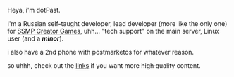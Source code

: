Heya, i'm dotPast.

I'm a Russian self-taught developer, lead developer (more like the only one) for [SSMP Creator Games](https://streamerssmp.com/en-eur/pages/creator-games), uhh... "tech support" on the main server, Linux user (and a ***minor***).

i also have a 2nd phone with postmarketos for whatever reason.

so uhhh, check out the [links](/) if you want more ~~high quality~~ content.

